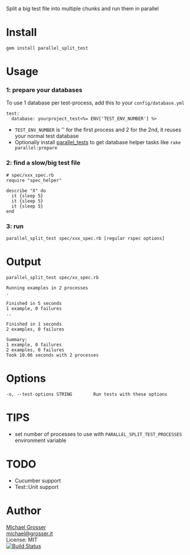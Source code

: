 Split a big test file into multiple chunks and run them in parallel

Install
=======
    gem install parallel_split_test

Usage
=====

### 1: prepare your databases
To use 1 database per test-process, add this to your `config/database.yml`<br/>

    test:
      database: yourproject_test<%= ENV['TEST_ENV_NUMBER'] %>


 - `TEST_ENV_NUMBER` is '' for the first process and 2 for the 2nd, it reuses your normal test database
 - Optionally install [parallel_tests](https://github.com/grosser/parallel_tests) to get database helper tasks like `rake parallel:prepare`


### 2: find a slow/big test file

    # spec/xxx_spec.rb
    require "spec_helper"

    describe "X" do
      it {sleep 5}
      it {sleep 5}
      it {sleep 5}
    end

### 3: run
    parallel_split_test spec/xxx_spec.rb [regular rspec options]

Output
======

    parallel_split_test spec/xx_spec.rb

    Running examples in 2 processes
    .

    Finished in 5 seconds
    1 example, 0 failures
    ..

    Finished in 1 seconds
    2 examples, 0 failures

    Summary:
    1 example, 0 failures
    2 examples, 0 failures
    Took 10.06 seconds with 2 processes


Options
=======
<!-- last section of ./bin/parallel_split_test -h -->

    -o, --test-options STRING        Run tests with these options

TIPS
====
 - set number of processes to use with `PARALLEL_SPLIT_TEST_PROCESSES` environment variable

TODO
====
 - Cucumber support
 - Test::Unit support

Author
======
[Michael Grosser](http://grosser.it)<br/>
michael@grosser.it<br/>
License: MIT<br/>
[![Build Status](https://secure.travis-ci.org/grosser/parallel_split_test.png)](http://travis-ci.org/grosser/parallel_split_test)
